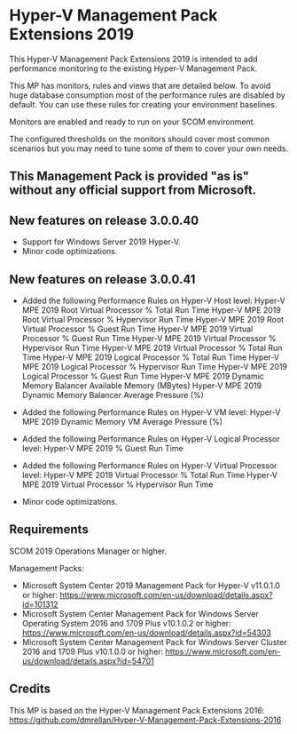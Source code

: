 # Hyper-V Management Pack Extensions 2019

This Hyper-V Management Pack Extensions 2019 is intended to add performance monitoring to the existing Hyper-V Management Pack.

This MP has monitors, rules and views that are detailed below. To avoid huge database consumption most of the performance rules are disabled by default. You can use these rules for creating your environment baselines.

Monitors are enabled and ready to run on your SCOM environment.

The configured thresholds on the monitors should cover most common scenarios but you may need to tune some of them to cover your own needs.

## This Management Pack is provided "as is" without any official support from Microsoft.

## New features on release 3.0.0.40
* Support for Windows Server 2019 Hyper-V.
* Minor code optimizations.

## New features on release 3.0.0.41
* Added the following Performance Rules on Hyper-V Host level:
Hyper-V MPE 2019 Root Virtual Processor % Total Run Time
Hyper-V MPE 2019 Root Virtual Processor % Hypervisor Run Time
Hyper-V MPE 2019 Root Virtual Processor % Guest Run Time
Hyper-V MPE 2019 Virtual Processor % Guest Run Time
Hyper-V MPE 2019 Virtual Processor % Hypervisor Run Time
Hyper-V MPE 2019 Virtual Processor % Total Run Time
Hyper-V MPE 2019 Logical Processor % Total Run Time
Hyper-V MPE 2019 Logical Processor % Hypervisor Run Time
Hyper-V MPE 2019 Logical Processor % Guest Run Time
Hyper-V MPE 2019 Dynamic Memory Balancer Available Memory (MBytes)
Hyper-V MPE 2019 Dynamic Memory Balancer Average Pressure (%)

* Added the following Performance Rules on Hyper-V VM level:
Hyper-V MPE 2019 Dynamic Memory VM Average Pressure (%)

* Added the following Performance Rules on Hyper-V Logical Processor level:
Hyper-V MPE 2019 % Guest Run Time

* Added the following Performance Rules on Hyper-V Virtual Processor level:
Hyper-V MPE 2019 Virtual Processor % Total Run Time
Hyper-V MPE 2019 Virtual Processor % Hypervisor Run Time


* Minor code optimizations.

## Requirements
SCOM 2019 Operations Manager or higher.

Management Packs:
*	Microsoft System Center 2019 Management Pack for Hyper-V v11.0.1.0 or higher: https://www.microsoft.com/en-us/download/details.aspx?id=101312
*	Microsoft System Center Management Pack for Windows Server Operating System 2016 and 1709 Plus v10.1.0.2 or higher: https://www.microsoft.com/en-us/download/details.aspx?id=54303
*	Microsoft System Center Management Pack for Windows Server Cluster 2016 and 1709 Plus v10.1.0.0 or higher: https://www.microsoft.com/en-us/download/details.aspx?id=54701 


## Credits
This MP is based on the Hyper-V Management Pack Extensions 2016: https://github.com/dmrellan/Hyper-V-Management-Pack-Extensions-2016
























